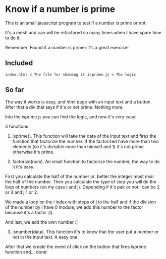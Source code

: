 # Know if a number is prime

This is an small javascript program to test if a number is prime or not.

It's a mesh and can will be refactored so many times when I have spare time to do it.

Remember: Found if a number is primer it's a great exercise!

## Included

`index.html < The file for showing it
isprime.js < The logic`

## So far

The way it works is easy, and html page with an input text and a button. After that a div that says if it's or not prime. Nothing more.

Into the isprime.js you can find the logic, and now it's very easy:

3 functions

1. isprime(). This function will take the data of the input text and fires the function that factorize the number. If the factorized have more than two elements (so it's divisible more than himself and 1) it's not prime otherwise it's prime.

2. factorize(num). An small function to factorize the number, the way to do it it's easy.

First you calculate the half of the number or, better the integer most near the half of the number. Then you calculate the type of step you will do the loop of numbers (on my case i and j). Depending if it's pair or not i can be 2 or 3 and j 1 or 2.

We made a loop on the i index with steps of j to the half and if the division of the number by i have 0 module, we add this number to the factor because it's a factor (i).

And last, we add the own number :)

3. isnumber(data). This function it's to know that the user put a number or not in the input text. A easy one.

After that we create the event of click on the button that fires isprime function and... done!
